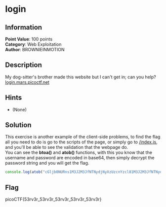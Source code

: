 # login

## Information

**Point Value**: 100 points  
**Category**: Web Exploitation  
**Author**: BROWNIEINMOTION

## Description

My dog-sitter's brother made this website but I can't get in; can you help?
[login.mars.picoctf.net](login.mars.picoctf.net)

## Hints

- (None)

## Solution

This exercise is another example of the client-side problems, to find the flag all you need to do is go to the scripts of the page, or simply go to [/index.js](https://login.mars.picoctf.net/index.js), and you'll be able to see the validation that the webpage do.  
You can see the **btoa()** and **atob()** functions, with this you know that the username and password are encoded in base64, then simply decrypt the password string and you will get the flag.

```js
console.log(atob("cGljb0NURns1M3J2M3JfNTNydjNyXzUzcnYzcl81M3J2M3JfNTNydjNyfQ"));
```

## Flag

picoCTF{53rv3r_53rv3r_53rv3r_53rv3r_53rv3r}
